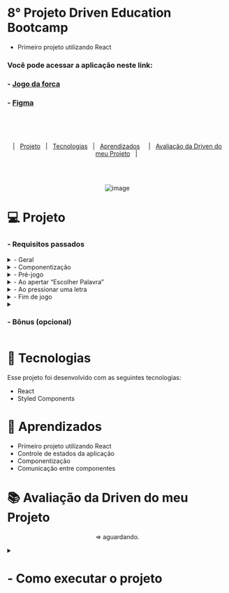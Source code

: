 

# 8° Projeto Driven Education Bootcamp
- Primeiro projeto utilizando React
### Você pode acessar a aplicação neste link:
  ### - <a href="https://p8-driven-jogo-da-forca.vercel.app/"> Jogo da forca </a>
  ### - <a href="https://www.figma.com/file/pBXcqQZlun3INESEf0kwDP/Jogo-da-Forca?node-id=0%3A1&t=Zcil1abyeBfsJrwi-0"> Figma </a>
  
<br><br><br>


<p align="center">
  |&nbsp;&nbsp;&nbsp<a href="#Projeto">Projeto</a>&nbsp;&nbsp;
  |&nbsp;&nbsp;&nbsp<a href="#Tecnologias">Tecnologias</a>&nbsp;&nbsp;
  |&nbsp;&nbsp;&nbsp<a href="#Aprendizados">Aprendizados</a>&nbsp;&nbsp;&nbsp;&nbsp;
  |&nbsp;&nbsp;&nbsp<a href="#avaliacao">Avaliação da Driven do meu Projeto</a>&nbsp;&nbsp;&nbsp;|&nbsp;
</p>
<br><br>

<div align="center">
	
![image](https://user-images.githubusercontent.com/105571583/221978407-c1e0bc82-5547-4031-b5d6-893a3aa27397.png)
	
</div>

<h1 id="Projeto"> 💻 Projeto</h1>

<h3>- Requisitos passados </h3>
<details>
<summary>    
- Geral
</summary>

- [ ]  Manipule o HTML usando somente React.
- [ ]  Você deve criar o projeto com o `create-react-app` padrão, SEM usar nenhum *template*, e delete os arquivos que não serão utilizados.
- [ ]  O template gerará os arquivos base, incluindo o arquivo `package.json` e `package-lock.json`. Esses arquivos devem estar **sempre** na raiz do repositório no GitHub. Se tiver dentro de uma pasta do repositório, a avaliação vai falhar. Além do bot não aceitar, não é uma boa prática.
- ✅ **Certo** ⇒ `projeto8-jogoforca` > `package.json`
- ❌ **Errado** ⇒ `projeto8-jogoforca` > outra pasta > `package.json`
- [ ]  Seu projeto deverá ser desenvolvido utilizando Git e GitHub.
- [ ]  A cada requisito implementado faça um *commit* com uma mensagem descritiva do que você evoluiu. Caso queira dividir um requisito em vários *commits*, não há problema. Mas evite colocar mais de um requisito no mesmo *commit.*
- [ ]  Muito cuidado para não committar a `node_modules`. Se ela estiver committada, a avaliação também falhará. Não é boa prática comittar essa pasta no git.
- [ ]  Não é permitido o uso de `useEffect`!
  
 </details>
 
<details>
<summary>    
- Componentização
</summary>

- [ ]  O seu jogo deverá ter 3 componentes:
    - [ ]  `App` (chamará os demais componentes)
    - [ ]  `Jogo` (imagem da forca, botão de iniciar, palavra do jogo)
    - [ ]  `Letras` (conjunto de botões com as letras)
 
 </details>
 
 <details>
<summary>    
- Pré-jogo
</summary>

- [ ]  Crie um arquivo chamado `palavras.js` e coloque ele dentro da pasta `src` (o nome e o local precisam ser esses ou a avaliação falhará!).
- [ ]  Dentro do arquivo, insira um array de palavras em que cada elemento será uma palavra.
- [ ]  Os botões de letras devem ser mapeados através de um array do alfabeto em que cada elemento será uma letra.
- [ ]  Antes de o jogo iniciar, os botões de letras devem estar desabilitados.
    - [ ] Os botões desabilitados **devem** possuir o atributo `disabled` no HTML.
</details>

<details>
<summary>
- Ao apertar “Escolher Palavra”
</summary

- [ ]  Letras passam a ficar habilitadas.
- [ ]  A contagem de erros nesse momento é 0, a imagem da forca vazia é mostrada.
- [ ]  Você deve sortear uma das palavras do array que está no arquivo `palavras.js` para o usuário tentar adivinhar.
- [ ]  Aparece a palavra a ser adivinhada na tela, com um *underline* ( `_` ) para cada letra que a palavra possui
 
 </details>
 
 <details>
 <summary>
- Ao pressionar uma letra
 </summary>
 
- [ ]  O botão de uma letra já clicada deve ficar desabilitado.
- [ ]  Se a palavra escolhida no jogo tiver a letra que o usuário apertou:
    - [ ]  O *underline* da posição correspondente à letra deve ser substituído pela letra em si.
    - [ ]  As palavras disponibilizadas não possuem caracteres especiais, então não precisa se preocupar com isso!
- [ ]  Se a palavra escolhida no jogo NÃO tiver a letra que o usuário apertou:
    - [ ]  Sua contagem de erros deve aumentar.
    - [ ]  A imagem na forca deve mudar (forca0 > forca1 > forca2… e assim sucessivamente).
 </details>  

  
 <details>
 <summary>
- Fim de jogo
 </summary>
 
- [ ]  Botões de letras devem ser desabilitados.
- [ ]  Caso o usuário ganhe:
    - [ ]  Quando o usuário ganha, a palavra completa fica em **verde**.
- [ ]  Caso o usuário perca:
    - [ ]  A imagem final que deve aparecer é a do boneco enforcado (forca6).
    - [ ]  A palavra deve ser revelada, mas em **vermelho**.
- [ ]  Para continuar a jogar, o usuário deve apertar o botão “Escolher Palavra” e o jogo deve ser reiniciado.
   
 </details>  
  
  
<details>
<summary>    
  
### - Bônus (opcional)
  
</summary>

<details>
<summary>    
- Reiniciar o jogo a qualquer momento
</summary>

- [ ]  A qualquer momento, o usuário pode reiniciar o jogo pressionando o botão “escolher palavra”.
- [ ]  Uma nova palavra é sorteada.
- [ ] O jogo deve voltar ao estado inicial (0 erros, imagem inicial da forca, palavra apenas com risquinhos, todos os botões de letras habilitados).

 </details>

<details>
<summary>    
- Input de chute
</summary>

- [ ]  Crie um novo componente no seu projeto chamado `Chute`. Esse componente deverá ter um input e um botão onde o usuário poderá chutar a palavra inteira caso ele deseje
- [ ]  Ao fazer isso, se acertar a palavra, ele ganha imediatamente.
    - [ ]  A palavra correta aparece completa e na cor verde
- [ ]  Mas, se errar, ele perde imediatamente, independente da contagem anterior de erros. A imagem que deve aparecer nesse momento é a do bonequinho enforcado (forca6).
- [ ]  O input deve ser desabilitado em dois casos: antes de iniciar o jogo e depois de finalizar (ganhar ou perder)

</details>
  
<details>
<summary>    
- Considerar caracteres especiais
</summary>

- [ ]  Quando o usuário pressionar uma letra sem acento (ex: a) e, na palavra, houver a mesma letra mas com acento (ex: à, á, â, ã), ela deve ser considerada como certo.
- [ ]  Além dos acentos, considere também que c e ç são equivalentes.

</details>
 
 <details>
<summary>    
- Estilização do projeto utilizando styled-components
</summary>

- [ ]  A biblioteca `styled-components` é um jeito muito popular hoje em dia de fazer o CSS em projetos React. Iremos falar mais sobre ela em aulas futuras, mas a proposta é que você já tente ir fazendo a estilização desse projeto usando a ferramenta para ir se familiarizando!
    1. Para instalar em seu projeto, você precisa abrir um terminal dentro da pasta do projeto (aonde fica o arquivo `package.json`) e dar o comando: `npm install styled-components`
    2. Para aprender a usar, um bom lugar para começar é a documentação da ferramenta:

</details>
  
</details>
  
 
<h1 id="Tecnologias">🚀 Tecnologias</h1>

Esse projeto foi desenvolvido com as seguintes tecnologias:

- React 
- Styled Components


<h1 id="Aprendizados">🧠 Aprendizados</h1>

- Primeiro projeto utilizando React
- Controle de estados da aplicação
- Componentização
- Comunicação entre componentes

 <h1 id="avaliacao">📚 Avaliação da Driven do meu Projeto</h1>
  <div align="center">
  
=> aguardando.
  
  </div>

  
<details>
<summary>    
  
  
# - Como executar o projeto
  
  
</summary>
  # Getting Started with Create React App

  This project was bootstrapped with [Create React App](https://github.com/facebook/create-react-app).

  ## Available Scripts

  In the project directory, you can run:

  ### `npm start`

  Runs the app in the development mode.\
  Open [http://localhost:3000](http://localhost:3000) to view it in your browser.

  The page will reload when you make changes.\
  You may also see any lint errors in the console.

  ### `npm test`

  Launches the test runner in the interactive watch mode.\
  See the section about [running tests](https://facebook.github.io/create-react-app/docs/running-tests) for more information.

  ### `npm run build`

  Builds the app for production to the `build` folder.\
  It correctly bundles React in production mode and optimizes the build for the best performance.

  The build is minified and the filenames include the hashes.\
  Your app is ready to be deployed!

  See the section about [deployment](https://facebook.github.io/create-react-app/docs/deployment) for more information.

  ### `npm run eject`

  **Note: this is a one-way operation. Once you `eject`, you can't go back!**

  If you aren't satisfied with the build tool and configuration choices, you can `eject` at any time. This command will remove the single build dependency from your project.

  Instead, it will copy all the configuration files and the transitive dependencies (webpack, Babel, ESLint, etc) right into your project so you have full control over them. All of the commands except `eject` will still work, but they will point to the copied scripts so you can tweak them. At this point you're on your own.

  You don't have to ever use `eject`. The curated feature set is suitable for small and middle deployments, and you shouldn't feel obligated to use this feature. However we understand that this tool wouldn't be useful if you couldn't customize it when you are ready for it.

  ## Learn More

  You can learn more in the [Create React App documentation](https://facebook.github.io/create-react-app/docs/getting-started).

  To learn React, check out the [React documentation](https://reactjs.org/).

  ### Code Splitting

  This section has moved here: [https://facebook.github.io/create-react-app/docs/code-splitting](https://facebook.github.io/create-react-app/docs/code-splitting)

  ### Analyzing the Bundle Size

  This section has moved here: [https://facebook.github.io/create-react-app/docs/analyzing-the-bundle-size](https://facebook.github.io/create-react-app/docs/analyzing-the-bundle-size)

  ### Making a Progressive Web App

  This section has moved here: [https://facebook.github.io/create-react-app/docs/making-a-progressive-web-app](https://facebook.github.io/create-react-app/docs/making-a-progressive-web-app)

  ### Advanced Configuration

  This section has moved here: [https://facebook.github.io/create-react-app/docs/advanced-configuration](https://facebook.github.io/create-react-app/docs/advanced-configuration)

  ### Deployment

  This section has moved here: [https://facebook.github.io/create-react-app/docs/deployment](https://facebook.github.io/create-react-app/docs/deployment)

  ### `npm run build` fails to minify

  This section has moved here: [https://facebook.github.io/create-react-app/docs/troubleshooting#npm-run-build-fails-to-minify](https://facebook.github.io/create-react-app/docs/troubleshooting#npm-run-build-fails-to-minify)
</details>

